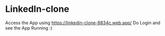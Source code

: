 # LinkedIn-clone
Access the App using https://linkedin-clone-8834c.web.app/
Do Login and see the App Running :)
